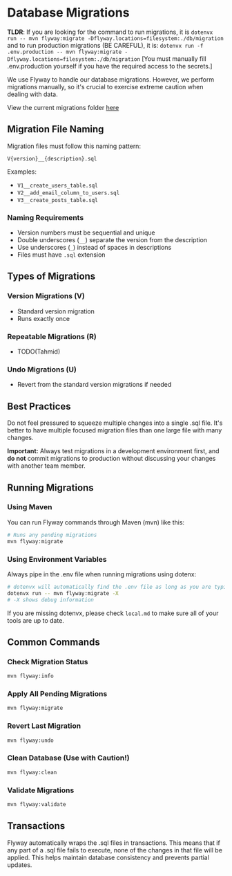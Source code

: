 # Database Migrations

**TLDR**: If you are looking for the command to run migrations, it is
`dotenvx run -- mvn flyway:migrate -Dflyway.locations=filesystem:./db/migration`
and to run production migrations (BE CAREFUL), it is:
`dotenvx run -f .env.production -- mvn flyway:migrate -Dflyway.locations=filesystem:./db/migration`
[You must manually fill .env.production yourself if you have the required access to the secrets.]

We use Flyway to handle our database migrations. However, we perform migrations manually, so it's crucial to exercise extreme caution when dealing with data.

View the current migrations folder [here](https://github.com/0pengu/codebloom/tree/main/src/main/resources/db/migration)

## Migration File Naming

Migration files must follow this naming pattern:

```
V{version}__{description}.sql
```

Examples:

- `V1__create_users_table.sql`
- `V2__add_email_column_to_users.sql`
- `V3__create_posts_table.sql`

### Naming Requirements

- Version numbers must be sequential and unique
- Double underscores (`__`) separate the version from the description
- Use underscores (`_`) instead of spaces in descriptions
- Files must have `.sql` extension

## Types of Migrations

### Version Migrations (V)

- Standard version migration
- Runs exactly once

### Repeatable Migrations (R)

- TODO(Tahmid)

### Undo Migrations (U)

- Revert from the standard version migrations if needed

## Best Practices

Do not feel pressured to squeeze multiple changes into a single .sql file. It's better to have multiple focused migration files than one large file with many changes.

**Important:** Always test migrations in a development environment first, and **do not** commit migrations to production without discussing your changes with another team member.

## Running Migrations

### Using Maven

You can run Flyway commands through Maven (mvn) like this:

```bash
# Runs any pending migrations
mvn flyway:migrate
```

### Using Environment Variables

Always pipe in the .env file when running migrations using dotenx:

```bash
# dotenvx will automatically find the .env file as long as you are typing commands in the root directory
dotenvx run -- mvn flyway:migrate -X
# -X shows debug information
```

If you are missing dotenvx, please check `local.md` to make sure all of your tools are up to date.

## Common Commands

### Check Migration Status

```bash
mvn flyway:info
```

### Apply All Pending Migrations

```bash
mvn flyway:migrate
```

### Revert Last Migration

```bash
mvn flyway:undo
```

### Clean Database (Use with Caution!)

```bash
mvn flyway:clean
```

### Validate Migrations

```bash
mvn flyway:validate
```

## Transactions

Flyway automatically wraps the .sql files in transactions. This means that if any part of a .sql file fails to execute, none of the changes in that file will be applied. This helps maintain database consistency and prevents partial updates.
